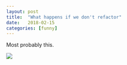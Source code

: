 ```yaml
---
layout: post
title:  "What happens if we don't refactor"
date:   2018-02-15
categories: [funny]
---
```


Most probably this.

![](https://i.imgur.com/dLllMAA.jpg)
